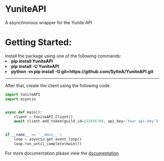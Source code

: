 <h1>YuniteAPI</h1>

A asynchronous wrapper for the Yunite API

<h1>Getting Started:</h1>
Install the package using one of the following commands:
<li> <strong> pip install YuniteAPI </strong> </li>
<li> <strong> pip install -U YuniteAPI </strong> </li>
<li> <strong> python -m pip install -U git+https://github.com/SylteA/YuniteAPI.git </strong> </li>
<hr>

After that, create the client using the following code:
```python
import YuniteAPI
import asyncio


async def main():
    client = YuniteAPI.Client()
    await client.add_token(guild_id=123456789, api_key='Your api-key')  # Example token
    

if __name__ == '__main__':
    loop = asyncio.get_event_loop()
    loop.run_until_complete(main())
```

For more documentation please view the <a href="https://github.com/SylteA/YuniteAPI/blob/master/DOCUMENTATION.md">documentation</a>

